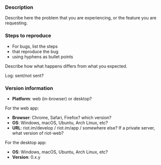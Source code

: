 <!-- Please report security issues by email to security@matrix.org -->

<!-- This is a bug report template. By following the instructions below and
filling out the sections with your information, you will help the us to get all
the necessary data to fix your issue.

You can also preview your report before submitting it. You may remove sections
that aren't relevant to your particular case.

Text between <!-- and --​> marks will be invisible in the report.
-->

### Description

Describe here the problem that you are experiencing, or the feature you are requesting.

### Steps to reproduce

- For bugs, list the steps
- that reproduce the bug
- using hyphens as bullet points

Describe how what happens differs from what you expected.

Log: sent/not sent?    <!-- You can send us the app's logs via the 'Report bug'
link on the 'Settings' page. Very important for hard-to-reproduce bugs. Please
file a bug here too! -->

<!-- Include screenshots if possible: you can drag and drop images below. -->

### Version information

<!-- IMPORTANT: please answer the following questions, to help us narrow down the problem -->

- **Platform**: web (in-browser) or desktop?

For the web app:

- **Browser**: Chrome, Safari, Firefox? which version?
- **OS**: Windows, macOS, Ubuntu, Arch Linux, etc?
- **URL**: riot.im/develop / riot.im/app / somewhere else? If a private server, what version of riot-web?

For the desktop app:

- **OS**: Windows, macOS, Ubuntu, Arch Linux, etc?
- **Version**: 0.x.y <!-- check the user settings panel if unsure -->
